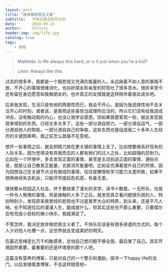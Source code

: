```yaml
---
layout: post
title: "放弃做悲观主义者"
subtitle:   不快乐是没有尽头的
date:       2018-09-13 
author:     Christy
header-img: img/life.jpg
catalog: true
tags:
    - 随笔
---
```


> Mathilda:
> Is life always this hard, or is it just when you're a kid?
> 
> Léon:
> Always like this.

过去的很多年，我都是一个既悲观又充满负能量的人。永远揪着不如人意的事情不放，不开心的事情很难消化，也向好朋友和亲爱的阿哲吐了很多苦水。很庆幸至今还有留在身边愿意和我做朋友的，也许真正的友情就是这样陪伴着彼此成长吧。

后来我发现，生活只是有他的两面性而已，我会不开心，是因为我选择性地不去关注开心的时刻，或者说，是我把这些喜悦当成理所应当的，所以它们没有给我造成冲击，没有触动我的内心，也没让我学会感恩。但如果我更客观一些，就会发现我侥幸得到的东西，已经太多太多了。这些一部分源自努力，一部分源自运气，一部分源自他人的帮助，一部分源自自己的争取，这些东西也是组成我二十多年人生经历的关键因素啊，我之前怎么就毫不在意呢。

想开一些事情之后，就会把精力放在更关键的事情上去了。比如想要维系好现有的人际关系，因为觉得没有弃我而去的人都有她们的过人之处，比如超强的忍耐力。比如在一个环境中，多去发现正面的事情，甚至是主动创造正面的事情，通俗点说，就是让自己散发正能量，去抵消负能量吧。比如会充满着提升自己的热情，因为回想自己在关键节点没有做成的事情，往往是懒惰和学习能力太差所致，如果不想再继续失去机会，只能尽早提起危机感，有备无患。

很快要从校园迈入社会，终于要结束了漫长的求学，读书十数载，一无所长，也是一件令人惭愧的事情。但是接触的人多了之后，就发现真正看问题很乐观的人，特别特别少。发现原来我曾经的悲观也不过是普罗大众的特质，到头来，还是平凡人呐。也不知道往后的漫漫人生，能成就什么，但其实这些也不那么重要，只要偶尔会有完成小目标的微小快乐，我就满足了。

不管怎样，我决定放弃做悲观主义者了。不快乐应该是有很多排遣的方式的，每个人少对他人吐槽一点，这世界就会变成美好的明天。

在最近思绪变化万千的敏感季，总怕自己想问题不够全面，最后害了自己。其实环境固然重要，最重要的还是环境里的那个人吧。

这篇没有营养的博客，只是对自己的一个警示和激励，探寻一下happy life的法门。以后发随笔类博客，不会这样随意啦~